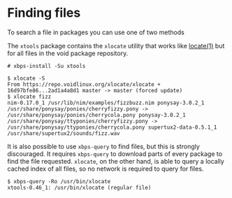 # Finding files

To search a file in packages you can use one of two methods

The `xtools` package contains the `xlocate` utility that works like
[locate(1)](https://man.voidlinux.org/locate.1) but for all files in the void
package repository.

```
# xbps-install -Su xtools

$ xlocate -S
From https://repo.voidlinux.org/xlocate/xlocate +
16d97bfe86...2ad1a4a8d1 master -> master (forced update)
$ xlocate fizz
nim-0.17.0_1 /usr/lib/nim/examples/fizzbuzz.nim ponysay-3.0.2_1
/usr/share/ponysay/ponies/cherryfizzy.pony ->
/usr/share/ponysay/ponies/cherrycola.pony ponysay-3.0.2_1
/usr/share/ponysay/ttyponies/cherryfizzy.pony ->
/usr/share/ponysay/ttyponies/cherrycola.pony supertux2-data-0.5.1_1
/usr/share/supertux2/sounds/fizz.wav
```

It is also possible to use `xbps-query` to find files, but this is strongly
discouraged. It requires `xbps-query` to download parts of every package to find
the file requested. `xlocate`, on the other hand, is able to query a locally
cached index of all files, so no network is required to query for files.

```
$ xbps-query -Ro /usr/bin/xlocate
xtools-0.46_1: /usr/bin/xlocate (regular file)
```
